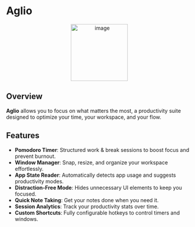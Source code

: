 # Aglio

<p align="center">
  <img width="154" alt="image" src="https://github.com/user-attachments/assets/52a16152-b333-438f-a606-dc4a4a8435be" />
</p>


## Overview

**Aglio** allows you to focus on what matters the most, a productivity suite designed to optimize your time, your workspace, and your flow.

## Features

- **Pomodoro Timer**: Structured work & break sessions to boost focus and prevent burnout.
- **Window Manager**: Snap, resize, and organize your workspace effortlessly.
- **App State Reader**: Automatically detects app usage and suggests productivity modes.
- **Distraction-Free Mode**: Hides unnecessary UI elements to keep you focused.
- **Quick Note Taking**: Get your notes done when you need it.
- **Session Analytics**: Track your productivity stats over time.
- **Custom Shortcuts**: Fully configurable hotkeys to control timers and windows.

